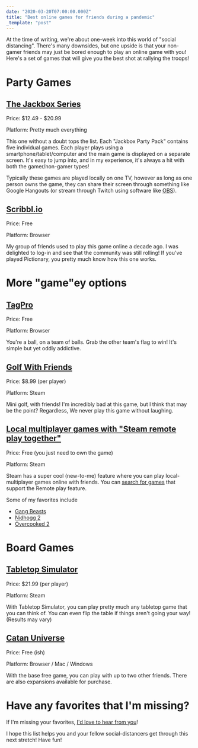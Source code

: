 ```yaml
---
date: "2020-03-20T07:00:00.000Z"
title: "Best online games for friends during a pandemic"
_template: "post"
---
```


At the time of writing, we're about one-week into this world of "social distancing". There's many downsides, but one upside is that your non-gamer friends may just be bored enough to play an online game with you! Here's a set of games that will give you the best shot at rallying the troops!

# Party Games

## [The Jackbox Series](https://jackboxgames.com/)

Price: $12.49 - $20.99

Platform: Pretty much everything

This one without a doubt tops the list. Each "Jackbox Party Pack" contains five individual games. Each player plays using a smartphone/tablet/computer and the main game is displayed on a separate screen. It's easy to jump into, and in my experience, it's always a hit with both the gamer/non-gamer types!

Typically these games are played locally on one TV, however as long as one person owns the game, they can share their screen through something like Google Hangouts (or stream through Twitch using software like [OBS](https://obsproject.com/)).

## [Scribbl.io](https://skribbl.io/)

Price: Free

Platform: Browser

My group of friends used to play this game online a decade ago. I was delighted to log-in and see that the community was still rolling! If you've played Pictionary, you pretty much know how this one works.

# More "game"ey options

## [TagPro](https://tagpro.koalabeast.com/)

Price: Free

Platform: Browser

You're a ball, on a team of balls. Grab the other team's flag to win! It's simple but yet oddly addictive.

## [Golf With Friends](https://store.steampowered.com/app/431240/Golf_With_Your_Friends/)

Price: $8.99 (per player)

Platform: Steam

Mini golf, with friends! I'm incredibly bad at this game, but I think that may be the point? Regardless, We never play this game without laughing.

## [Local multiplayer games with "Steam remote play together"](https://store.steampowered.com/remoteplay)

Price: Free (you just need to own the game)

Platform: Steam

Steam has a super cool (new-to-me) feature where you can play local-multiplayer games online with friends.
You can [search for games](https://store.steampowered.com/search/?category2=44) that support the Remote play feature.

Some of my favorites include

- [Gang Beasts](https://store.steampowered.com/app/285900/Gang_Beasts/)
- [Nidhogg 2](https://store.steampowered.com/app/535520/Nidhogg_2/)
- [Overcooked 2](https://store.steampowered.com/app/728880/Overcooked_2/)

# Board Games

## [Tabletop Simulator](https://store.steampowered.com/app/286160/Tabletop_Simulator/)

Price: $21.99 (per player)

Platform: Steam

With Tabletop Simulator, you can play pretty much any tabletop game that you can think of. You can even flip the table if things aren't going your way! (Results may vary)

## [Catan Universe](https://www.catan.com/game/catan-universe)

Price: Free (ish)

Platform: Browser / Mac / Windows

With the base free game, you can play with up to two other friends. There are also expansions available for purchase.

# Have any favorites that I'm missing?

If I'm missing your favorites, [I'd love to hear from you](/contact)!

I hope this list helps you and your fellow social-distancers get through this next stretch! Have fun!
